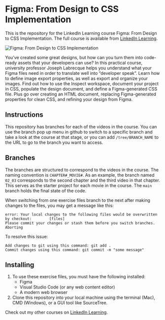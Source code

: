 # Figma: From Design to CSS Implementation
This is the repository for the LinkedIn Learning course Figma: From Design to CSS Implementation. The full course is available from [LinkedIn Learning][lil-course-url].

![Figma: From Design to CSS Implementation][lil-thumbnail-url] 

You’ve created some great designs, but how can you turn them into code-ready assets that your developers can use? In this practical course, university professor Joseph Labrecque helps you understand what your Figma files need in order to translate well into “developer speak”. Learn how to define image export properties, as well as export and organize your images. Find out how to use the Inspect workspace, document your project in CSS, populate the design document, and define a Figma-generated CSS file. Plus go over creating an HTML document, replacing Figma-generated properties for clean CSS, and refining your design from Figma.

## Instructions
This repository has branches for each of the videos in the course. You can use the branch pop up menu in github to switch to a specific branch and take a look at the course at that stage, or you can add `/tree/BRANCH_NAME` to the URL to go to the branch you want to access.

## Branches
The branches are structured to correspond to the videos in the course. The naming convention is `CHAPTER#_MOVIE#`. As an example, the branch named `02_03` corresponds to the second chapter and the third video in that chapter. This serves as the starter project for each movie in the course.
The `main` branch holds the final state of the code.

When switching from one exercise files branch to the next after making changes to the files, you may get a message like this:

    error: Your local changes to the following files would be overwritten by checkout:        [files]
    Please commit your changes or stash them before you switch branches.
    Aborting

To resolve this issue:
	
    Add changes to git using this command: git add .
	Commit changes using this command: git commit -m "some message"

## Installing
1. To use these exercise files, you must have the following installed:
	- Figma 
	- Visual Studio Code (or any web content editor)
	- A modern web browser
2. Clone this repository into your local machine using the terminal (Mac), CMD (Windows), or a GUI tool like SourceTree.


Check out my other courses on [LinkedIn Learning](https://www.linkedin.com/learning/instructors/joseph-labrecque).

[lil-course-url]: https://www.linkedin.com/learning/figma-from-design-to-css-implementation?dApp=59033956&leis=LAA
[lil-thumbnail-url]: https://media.licdn.com/dms/image/D560DAQGqIodryoMLJg/learning-public-crop_288_512/0/1687801954407?e=2147483647&v=beta&t=RJiu6ksKeFH5iGTGwSYOjnvacopxw02Hl1q2nIJBalw


